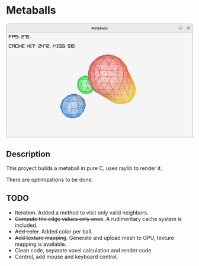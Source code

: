 # Metaballs
![Thumbnail](./thumbnail.png)

## Description

This proyect builds a metaball in pure C, uses raylib to render it.

There are optimizations to be done.

## TODO

 - ~~Iteration~~. Added a method to visit only valid neighbors.
 - ~~Compute the edge values only once~~. A rudimentary cache system is included.
 - ~~Add color~~. Added color per ball.
 - ~~Add texture mapping~~. Generate and upload mesh to GPU, texture mapping is available.
 - Clean code, separate voxel calculation and render code.
 - Control, add mouse and keyboard control.
